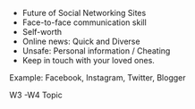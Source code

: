 - Future of Social  Networking Sites
- Face-to-face communication skill
- Self-worth
- Online news: Quick and Diverse
- Unsafe: Personal information / Cheating
- Keep in touch with your loved ones.

Example: Facebook, Instagram, Twitter, Blogger

W3 -W4 Topic 